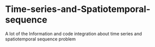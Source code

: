 # Time-series-and-Spatiotemporal-sequence
A lot of the Information and code integration about time series and spatiotemporal sequence problem
